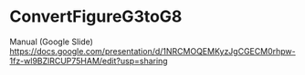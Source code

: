 # ConvertFigureG3toG8

Manual (Google Slide)
https://docs.google.com/presentation/d/1NRCMOQEMKyzJgCGECM0rhpw-1fz-wl9BZlRCUP75HAM/edit?usp=sharing
